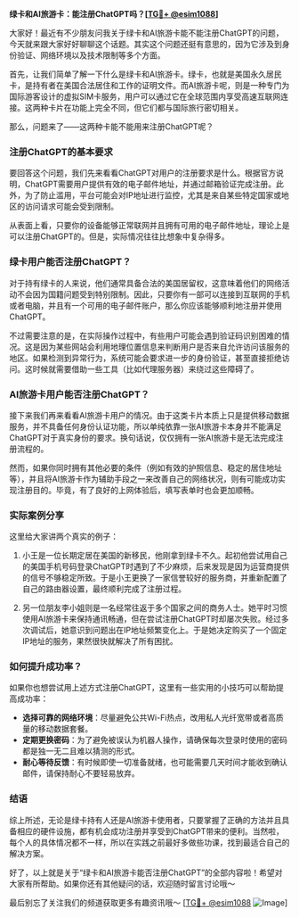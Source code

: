 **绿卡和AI旅游卡：能注册ChatGPT吗？[[TG💪+ @esim1088](https://t.me/s/esim1088)]**

大家好！最近有不少朋友问我关于绿卡和AI旅游卡能不能注册ChatGPT的问题，今天就来跟大家好好聊聊这个话题。其实这个问题还挺有意思的，因为它涉及到身份验证、网络环境以及技术限制等多个方面。

首先，让我们简单了解一下什么是绿卡和AI旅游卡。绿卡，也就是美国永久居民卡，是持有者在美国合法居住和工作的证明文件。而AI旅游卡呢，则是一种专门为国际游客设计的虚拟SIM卡服务，用户可以通过它在全球范围内享受高速互联网连接。这两种卡片在功能上完全不同，但它们都与国际旅行密切相关。

那么，问题来了——这两种卡能不能用来注册ChatGPT呢？

### 注册ChatGPT的基本要求

要回答这个问题，我们先来看看ChatGPT对用户的注册要求是什么。根据官方说明，ChatGPT需要用户提供有效的电子邮件地址，并通过邮箱验证完成注册。此外，为了防止滥用，平台可能会对IP地址进行监控，尤其是来自某些特定国家或地区的访问请求可能会受到限制。

从表面上看，只要你的设备能够正常联网并且拥有可用的电子邮件地址，理论上是可以注册ChatGPT的。但是，实际情况往往比想象中复杂得多。

### 绿卡用户能否注册ChatGPT？

对于持有绿卡的人来说，他们通常具备合法的美国居留权，这意味着他们的网络活动不会因为国籍问题受到特别限制。因此，只要你有一部可以连接到互联网的手机或者电脑，并且有一个可用的电子邮件账户，那么你应该能够顺利地注册并使用ChatGPT。

不过需要注意的是，在实际操作过程中，有些用户可能会遇到验证码识别困难的情况。这是因为某些网站会利用地理位置信息来判断用户是否来自允许访问该服务的地区。如果检测到异常行为，系统可能会要求进一步的身份验证，甚至直接拒绝访问。这时候就需要借助一些工具（比如代理服务器）来绕过这些障碍了。

### AI旅游卡用户能否注册ChatGPT？

接下来我们再来看看AI旅游卡用户的情况。由于这类卡片本质上只是提供移动数据服务，并不具备任何身份认证功能，所以单纯依靠一张AI旅游卡本身并不能满足ChatGPT对于真实身份的要求。换句话说，仅仅拥有一张AI旅游卡是无法完成注册流程的。

然而，如果你同时拥有其他必要的条件（例如有效的护照信息、稳定的居住地址等），并且将AI旅游卡作为辅助手段之一来改善自己的网络状况，则有可能成功实现注册目的。毕竟，有了良好的上网体验后，填写表单时也会更加顺畅。

### 实际案例分享

这里给大家讲两个真实的例子：

1. 小王是一位长期定居在美国的新移民，他刚拿到绿卡不久。起初他尝试用自己的美国手机号码登录ChatGPT时遇到了不少麻烦，后来发现是因为运营商提供的信号不够稳定所致。于是小王更换了一家信誉较好的服务商，并重新配置了自己的路由器设置，最终顺利完成了注册过程。
   
2. 另一位朋友李小姐则是一名经常往返于多个国家之间的商务人士。她平时习惯使用AI旅游卡来保持通讯畅通，但在尝试注册ChatGPT时却屡次失败。经过多次调试后，她意识到问题出在IP地址频繁变化上。于是她决定购买了一个固定IP地址的服务，果然很快就解决了所有困扰。

### 如何提升成功率？

如果你也想尝试用上述方式注册ChatGPT，这里有一些实用的小技巧可以帮助提高成功率：

- **选择可靠的网络环境**：尽量避免公共Wi-Fi热点，改用私人光纤宽带或者高质量的移动数据套餐。
- **定期更换密码**：为了避免被误认为机器人操作，请确保每次登录时使用的密码都是独一无二且难以猜测的形式。
- **耐心等待反馈**：有时候即使一切准备就绪，也可能需要几天时间才能收到确认邮件，请保持耐心不要轻易放弃。

### 结语

综上所述，无论是绿卡持有人还是AI旅游卡使用者，只要掌握了正确的方法并且具备相应的硬件设施，都有机会成功注册并享受到ChatGPT带来的便利。当然啦，每个人的具体情况都不一样，所以在实践之前最好多做些功课，找到最适合自己的解决方案。

好了，以上就是关于“绿卡和AI旅游卡能否注册ChatGPT”的全部内容啦！希望对大家有所帮助。如果你还有其他疑问的话，欢迎随时留言讨论哦～

最后别忘了关注我们的频道获取更多有趣资讯哦～ [[TG💪+ @esim1088](https://t.me/s/esim1088) ![Image](https://i.postimg.cc/4NQfJmqS/Snipaste-2025-05-13-00-14-12.png)]